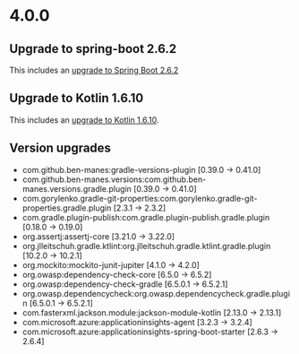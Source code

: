 # 4.0.0

## Upgrade to spring-boot 2.6.2 

This includes an [upgrade to Spring Boot 2.6.2](https://github.com/spring-projects/spring-boot/releases/tag/v2.6.2)

## Upgrade to Kotlin 1.6.10

This includes an [upgrade to Kotlin 1.6.10](https://github.com/JetBrains/kotlin/releases/tag/v1.6.10).

## Version upgrades
- com.github.ben-manes:gradle-versions-plugin [0.39.0 -> 0.41.0]
- com.github.ben-manes.versions:com.github.ben-manes.versions.gradle.plugin [0.39.0 -> 0.41.0]
- com.gorylenko.gradle-git-properties:com.gorylenko.gradle-git-properties.gradle.plugin [2.3.1 -> 2.3.2]
- com.gradle.plugin-publish:com.gradle.plugin-publish.gradle.plugin [0.18.0 -> 0.19.0]
- org.assertj:assertj-core [3.21.0 -> 3.22.0]
- org.jlleitschuh.gradle.ktlint:org.jlleitschuh.gradle.ktlint.gradle.plugin [10.2.0 -> 10.2.1]
- org.mockito:mockito-junit-jupiter [4.1.0 -> 4.2.0]
- org.owasp:dependency-check-core [6.5.0 -> 6.5.2]
- org.owasp:dependency-check-gradle [6.5.0.1 -> 6.5.2.1]
- org.owasp.dependencycheck:org.owasp.dependencycheck.gradle.plugin [6.5.0.1 -> 6.5.2.1]
- com.fasterxml.jackson.module:jackson-module-kotlin [2.13.0 -> 2.13.1]
- com.microsoft.azure:applicationinsights-agent [3.2.3 -> 3.2.4]
- com.microsoft.azure:applicationinsights-spring-boot-starter [2.6.3 -> 2.6.4]
